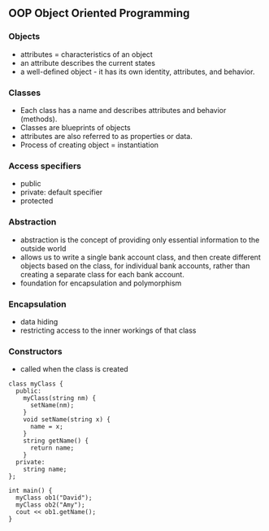 ## OOP Object Oriented Programming

### Objects
- attributes = characteristics of an object
- an attribute describes the current states
- a well-defined object - it has its own identity, attributes, and behavior.

### Classes
- Each class has a name and describes attributes and behavior (methods).
- Classes are blueprints of objects
- attributes are also referred to as properties or data.
- Process of creating object = instantiation

### Access specifiers
- public
- private: default specifier
- protected

### Abstraction
- abstraction is the concept of providing only essential information to the outside world
- allows us to write a single bank account class, and then create different objects based on the class, for individual bank accounts, rather than creating a separate class for each bank account.
- foundation for encapsulation and polymorphism
  
### Encapsulation
- data hiding
- restricting access to the inner workings of that class

### Constructors
- called when the class is created
```
class myClass {
  public:
    myClass(string nm) {
      setName(nm);
    }
    void setName(string x) {
      name = x;
    }
    string getName() {
      return name;
    }
  private:
    string name;
};

int main() {
  myClass ob1("David");
  myClass ob2("Amy");
  cout << ob1.getName();
}
```
